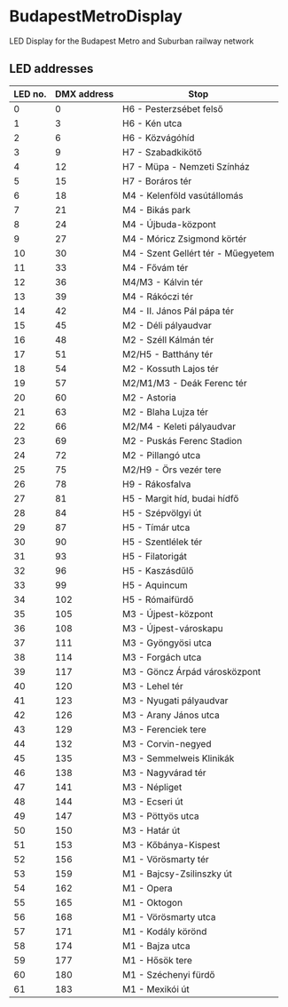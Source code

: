 # BudapestMetroDisplay
LED Display for the Budapest Metro and Suburban railway network

## LED addresses
| LED no. | DMX address | Stop |
| ------  | ----------- | ---- |
| 0       | 0           | H6 - Pesterzsébet felső |
| 1       | 3           | H6 - Kén utca |
| 2       | 6           | H6 - Közvágóhíd |
| 3       | 9           | H7 - Szabadkikötő |
| 4       | 12           | H7 - Müpa - Nemzeti Színház |
| 5       | 15          | H7 - Boráros tér |
| 6       | 18          | M4 - Kelenföld vasútállomás |
| 7       | 21          | M4 - Bikás park |
| 8       | 24          | M4 - Újbuda-központ |
| 9       | 27          | M4 - Móricz Zsigmond körtér |
| 10      | 30          | M4 - Szent Gellért tér - Műegyetem |
| 11      | 33          | M4 - Fővám tér |
| 12      | 36          | M4/M3 - Kálvin tér |
| 13      | 39          | M4 - Rákóczi tér |
| 14      | 42          | M4 - II. János Pál pápa tér |
| 15      | 45          | M2 - Déli pályaudvar |
| 16      | 48          | M2 - Széll Kálmán tér |
| 17      | 51          | M2/H5 - Batthány tér |
| 18      | 54          | M2 - Kossuth Lajos tér |
| 19      | 57          | M2/M1/M3 - Deák Ferenc tér |
| 20      | 60          | M2 - Astoria |
| 21      | 63          | M2 - Blaha Lujza tér |
| 22      | 66          | M2/M4 - Keleti pályaudvar |
| 23      | 69          | M2 - Puskás Ferenc Stadion |
| 24      | 72          | M2 - Pillangó utca |
| 25      | 75          | M2/H9 - Örs vezér tere |
| 26      | 78          | H9 - Rákosfalva |
| 27      | 81          | H5 - Margit híd, budai hídfő |
| 28      | 84          | H5 - Szépvölgyi út |
| 29      | 87          | H5 - Tímár utca |
| 30      | 90          | H5 - Szentlélek tér |
| 31      | 93          | H5 - Filatorigát |
| 32      | 96          | H5 - Kaszásdűlő |
| 33      | 99          | H5 - Aquincum |
| 34      | 102         | H5 - Rómaifürdő |
| 35      | 105         | M3 - Újpest-központ |
| 36      | 108         | M3 - Újpest-városkapu |
| 37      | 111         | M3 - Gyöngyösi utca |
| 38      | 114         | M3 - Forgách utca |
| 39      | 117         | M3 - Göncz Árpád városközpont |
| 40      | 120         | M3 - Lehel tér |
| 41      | 123         | M3 - Nyugati pályaudvar |
| 42      | 126         | M3 - Arany János utca |
| 43      | 129         | M3 - Ferenciek tere |
| 44      | 132         | M3 - Corvin-negyed |
| 45      | 135         | M3 - Semmelweis Klinikák |
| 46      | 138         | M3 - Nagyvárad tér |
| 47      | 141         | M3 - Népliget |
| 48      | 144         | M3 - Ecseri út |
| 49      | 147         | M3 - Pöttyös utca |
| 50      | 150         | M3 - Határ út |
| 51      | 153         | M3 - Kőbánya-Kispest |
| 52      | 156         | M1 - Vörösmarty tér |
| 53      | 159         | M1 - Bajcsy-Zsilinszky út |
| 54      | 162         | M1 - Opera |
| 55      | 165         | M1 - Oktogon |
| 56      | 168         | M1 - Vörösmarty utca |
| 57      | 171         | M1 - Kodály körönd |
| 58      | 174         | M1 - Bajza utca |
| 59      | 177         | M1 - Hősök tere |
| 60      | 180         | M1 - Széchenyi fürdő |
| 61      | 183         | M1 - Mexikói út |